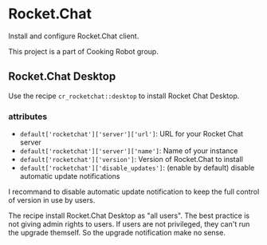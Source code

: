# Rocket.Chat

Install and configure Rocket.Chat client.

This project is a part of Cooking Robot group.

## Rocket.Chat Desktop

Use the recipe `cr_rocketchat::desktop` to install Rocket Chat Desktop.

### attributes

- `default['rocketchat']['server']['url']`: URL for your Rocket Chat server
- `default['rocketchat']['server']['name']`: Name of your instance
- `default['rocketchat']['version']`: Version of Rocket.Chat to install
- `default['rocketchat']['disable_updates']`: (enable by default) disable automatic update notifications

I recommand to disable automatic update notification to keep the full control of version in use by users.

The recipe install Rocket.Chat Desktop as "all users". The best practice is not giving admin rights to users. If users are not privileged, they can't run the upgrade themself. So the upgrade notification make no sense.
